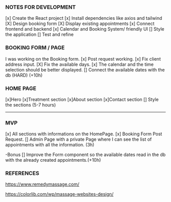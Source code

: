 ### NOTES FOR DEVELOPMENT
[x] Create the React project
[x] Install dependencies like axios and tailwind
[X] Design booking form
[X] Display existing appointments
[x] Connect frontend and backend
[x] Calendar and Booking System/ friendly UI
[] Style the application
[] Test and refine

### BOOKING FORM / PAGE
I was working on the Booking form. 
[x] Post request working.
[x] Fix client address input.
[X] Fix the available days.
[x] The calendar and the time selection should be better displayed.
[] Connect the available dates with the db (HARD) (+10h)

### HOME PAGE
[x]Hero
[x]Treatment section
[x]About section
[x]Contact section
[] Style the sections (5-7 hours)





---------------

### MVP
[x] All sections with informations on the HomePage. 
[x] Booking Form Post Request.
[] Admin Page with a private Page where I can see the list of appointments with all the information. (3h)

-Bonus
[] Improve the Form component so the available dates read in the db with the already created appointments.(+10h)




### REFERENCES
https://www.remedymassage.com/

https://colorlib.com/wp/massage-websites-design/

